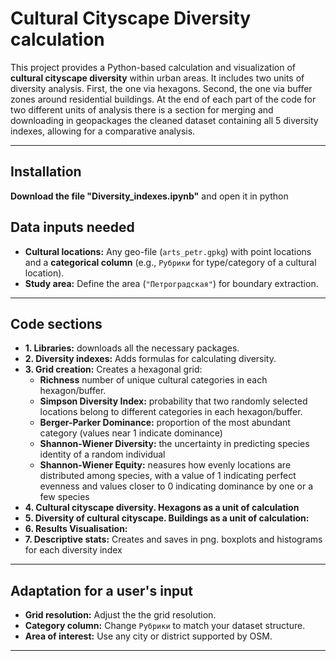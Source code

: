 # Cultural Cityscape Diversity calculation 

This project provides a Python-based calculation and visualization of **cultural cityscape diversity** within urban areas. It includes two units of diversity analysis. First, the one via hexagons. Second, the one via buffer zones around residential buildings. At the end of each part of the code for two different units of analysis there is a section for merging and downloading in geopackages the cleaned dataset containing all 5 diversity indexes, allowing for a comparative analysis. 

---
## Installation

**Download the file "Diversity_indexes.ipynb"** and open it in python 

## Data inputs needed
- **Cultural locations:** Any geo-file (`arts_petr.gpkg`) with point locations and a **categorical column** (e.g., `Рубрики` for type/category of a cultural location).
- **Study area:** Define the area (`"Петроградская"`) for boundary extraction.
---
## Code sections

- **1. Libraries:** downloads all the necessary packages.
- **2. Diversity indexes:** Adds formulas for calculating diversity.
- **3. Grid creation:** Creates a hexagonal grid:
  - **Richness** number of unique cultural categories in each hexagon/buffer.
  - **Simpson Diversity Index:** probability that two randomly selected locations belong to different categories in each hexagon/buffer.
  - **Berger-Parker Dominance:** proportion of the most abundant category (values near 1 indicate dominance)
  - **Shannon-Wiener Diversity:** the uncertainty in predicting species identity of a random individual
  - **Shannon-Wiener Equity:** neasures how evenly locations are distributed among species, with a value of 1 indicating perfect evenness and values closer to 0 indicating dominance by one or a few species
- **4. Cultural cityscape diversity. Hexagons as a unit of calculation**
- **5. Diversity of cultural cityscape. Buildings as a unit of calculation:**
- **6. Results Visualisation:** 
- **7. Descriptive stats:** Creates and saves in png. boxplots and histograms for each diversity index

---

## Adaptation for a user's input 

- **Grid resolution:** Adjust the the grid resolution.
- **Category column:** Change `Рубрики` to match your dataset structure.
- **Area of interest:** Use any city or district supported by OSM.
---
